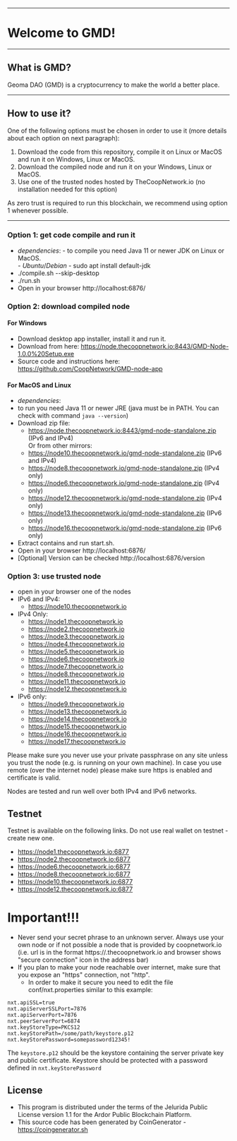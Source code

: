 ----
# Welcome to GMD! #


----
## What is GMD? ##
Geoma DAO (GMD) is a cryptocurrency to make the world a better place.


----
## How to use it? ##
One of the following options must be chosen in order to use it (more details about each option on next paragraph):
1. Download the code from this repository, compile it on Linux or MacOS and run it on Windows, Linux or MacOS.
2. Download the compiled node and run it on your Windows, Linux or MacOS. 
3. Use one of the trusted nodes hosted by TheCoopNetwork.io (no installation needed for this option)



As zero trust is required to run this blockchain, we recommend using option 1 whenever possible.


----
### Option 1: get code compile and run it ###
  - *dependencies*:
		- to compile you need Java 11 or newer JDK on Linux or MacOS.  
			- *Ubuntu*/*Debian* - sudo apt install default-jdk
  - ./compile.sh --skip-desktop
  - ./run.sh
  - Open in your browser http://localhost:6876/

### Option 2: download compiled node  ###

#### For Windows ####
  - Download desktop app installer, install it and run it.  
  - Download from here: https://node.thecoopnetwork.io:8443/GMD-Node-1.0.0%20Setup.exe  
  - Source code and instructions here: https://github.com/CoopNetwork/GMD-node-app  

#### For MacOS and Linux ####
  - *dependencies*:
  - to run you need Java 11 or newer JRE (java must be in PATH. You can check with command `java --version`)
  - Download zip file:  
      - https://node.thecoopnetwork.io:8443/gmd-node-standalone.zip (IPv6 and IPv4)  
      Or from other mirrors:  
      - https://node10.thecoopnetwork.io/gmd-node-standalone.zip (IPv6 and IPv4)
      - https://node8.thecoopnetwork.io/gmd-node-standalone.zip (IPv4 only)
      - https://node6.thecoopnetwork.io/gmd-node-standalone.zip (IPv4 only)
      - https://node12.thecoopnetwork.io/gmd-node-standalone.zip (IPv4 only)
      - https://node13.thecoopnetwork.io/gmd-node-standalone.zip (IPv6 only)
      - https://node16.thecoopnetwork.io/gmd-node-standalone.zip (IPv6 only)
  - Extract contains and run start.sh.
  - Open in your browser http://localhost:6876/
  - [Optional] Version can be checked http://localhost:6876/version
	
### Option 3: use trusted node  ###
   - open in your browser one of the nodes
 - IPv6 and IPv4:
   - https://node10.thecoopnetwork.io
 - IPv4 Only:
   - https://node1.thecoopnetwork.io 
   - https://node2.thecoopnetwork.io 
   - https://node3.thecoopnetwork.io 
   - https://node4.thecoopnetwork.io 
   - https://node5.thecoopnetwork.io 
   - https://node6.thecoopnetwork.io
   - https://node7.thecoopnetwork.io
   - https://node8.thecoopnetwork.io
   - https://node11.thecoopnetwork.io
   - https://node12.thecoopnetwork.io
- IPv6 only:
   - https://node9.thecoopnetwork.io
   - https://node13.thecoopnetwork.io
   - https://node14.thecoopnetwork.io
   - https://node15.thecoopnetwork.io
   - https://node16.thecoopnetwork.io
   - https://node17.thecoopnetwork.io
   
   
Please make sure you never use your private passphrase on any site unless you trust the node (e.g. is running on your own machine).
In case you use remote (over the internet node) please make sure https is enabled and certificate is valid.


Nodes are tested and run well over both IPv4 and IPv6 networks.


## Testnet ##
Testnet is available on the following links. Do not use real wallet on testnet - create new one.
- https://node1.thecoopnetwork.io:6877
- https://node2.thecoopnetwork.io:6877
- https://node6.thecoopnetwork.io:6877
- https://node8.thecoopnetwork.io:6877
- https://node10.thecoopnetwork.io:6877
- https://node12.thecoopnetwork.io:6877

# Important!!! #
- Never send your secret phrase to an unknown server. Always use your own node or if not possible a node that is provided by coopnetwork.io (i.e. url is in the format https://<nodename>.thecoopnetwork.io and browser shows "secure connection" icon in the address bar)  
- If you plan to make your node reachable over internet, make sure that you expose an "https" connection, not "http".
	- In order to make it secure you need to edit the file conf/nxt.properties similar to this example:
```
nxt.apiSSL=true
nxt.apiServerSSLPort=7876
nxt.apiServerPort=7876
nxt.peerServerPort=6874
nxt.keyStoreType=PKCS12
nxt.keyStorePath=/some/path/keystore.p12
nxt.keyStorePassword=somepassword12345!
```
 The `keystore.p12` should be the keystore containing the server private key and public certificate. Keystore should be protected with a password defined in `nxt.keyStorePassword`



## License
* This program is distributed under the terms of the Jelurida Public License version 1.1 for the Ardor Public Blockchain Platform.
* This source code has been generated by CoinGenerator - https://coingenerator.sh
